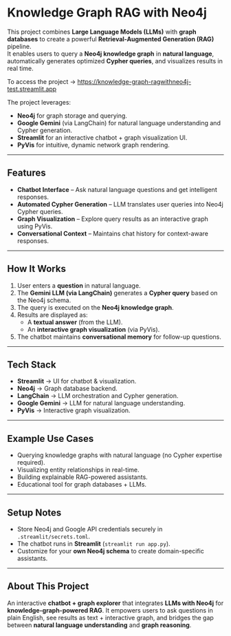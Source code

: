 # Knowledge Graph RAG with Neo4j

This project combines **Large Language Models (LLMs)** with **graph databases** to create a powerful **Retrieval-Augmented Generation (RAG)** pipeline.  
It enables users to query a **Neo4j knowledge graph** in **natural language**, automatically generates optimized **Cypher queries**, and visualizes results in real time. 

To access the project -> https://knowledge-graph-ragwithneo4j-test.streamlit.app

The project leverages:
- **Neo4j** for graph storage and querying.
- **Google Gemini** (via LangChain) for natural language understanding and Cypher generation.
- **Streamlit** for an interactive chatbot + graph visualization UI.
- **PyVis** for intuitive, dynamic network graph rendering.

---

## Features
- **Chatbot Interface** – Ask natural language questions and get intelligent responses.
- **Automated Cypher Generation** – LLM translates user queries into Neo4j Cypher queries.
- **Graph Visualization** – Explore query results as an interactive graph using PyVis.
- **Conversational Context** – Maintains chat history for context-aware responses.

---

## How It Works
1. User enters a **question** in natural language.
2. The **Gemini LLM (via LangChain)** generates a **Cypher query** based on the Neo4j schema.
3. The query is executed on the **Neo4j knowledge graph**.
4. Results are displayed as:
   - A **textual answer** (from the LLM).
   - An **interactive graph visualization** (via PyVis).
5. The chatbot maintains **conversational memory** for follow-up questions.

---

## Tech Stack
- **Streamlit** → UI for chatbot & visualization.
- **Neo4j** → Graph database backend.
- **LangChain** → LLM orchestration and Cypher generation.
- **Google Gemini** → LLM for natural language understanding.
- **PyVis** → Interactive graph visualization.

---

## Example Use Cases
- Querying knowledge graphs with natural language (no Cypher expertise required).
- Visualizing entity relationships in real-time.
- Building explainable RAG-powered assistants.
- Educational tool for graph databases + LLMs.

---

## Setup Notes
- Store Neo4j and Google API credentials securely in `.streamlit/secrets.toml`.
- The chatbot runs in **Streamlit** (`streamlit run app.py`).
- Customize for your **own Neo4j schema** to create domain-specific assistants.

---

## About This Project
An interactive **chatbot + graph explorer** that integrates **LLMs with Neo4j** for **knowledge-graph-powered RAG**. It empowers users to ask questions in plain English, see results as text + interactive graph, and bridges the gap between **natural language understanding** and **graph reasoning**.
